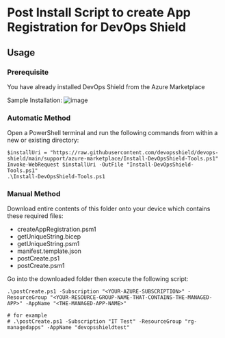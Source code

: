 # Post Install Script to create App Registration for DevOps Shield

## Usage

### Prerequisite

You have already installed DevOps Shield from the Azure Marketplace

Sample Installation:
![image](https://user-images.githubusercontent.com/112144174/230929336-1e49f495-5e17-47fa-8313-9eba0717ec5d.png)

### Automatic Method

Open a PowerShell terminal and run the following commands from within a new or existing directory:
```
$installUri = "https://raw.githubusercontent.com/devopsshield/devops-shield/main/support/azure-marketplace/Install-DevOpsShield-Tools.ps1"
Invoke-WebRequest $installUri -OutFile "Install-DevOpsShield-Tools.ps1"
.\Install-DevOpsShield-Tools.ps1
```

### Manual Method

Download entire contents of this folder onto your device which contains these required files:
- createAppRegistration.psm1
- getUniqueString.bicep
- getUniqueString.psm1
- manifest.template.json
- postCreate.ps1
- postCreate.psm1

Go into the downloaded folder then execute the following script:
```
.\postCreate.ps1 -Subscription "<YOUR-AZURE-SUBSCRIPTION>" -ResourceGroup "<YOUR-RESOURCE-GROUP-NAME-THAT-CONTAINS-THE-MANAGED-APP>" -AppName "<THE-MANAGED-APP-NAME>"

# for example
# .\postCreate.ps1 -Subscription "IT Test" -ResourceGroup "rg-managedapps" -AppName "devopsshieldtest"  
```
